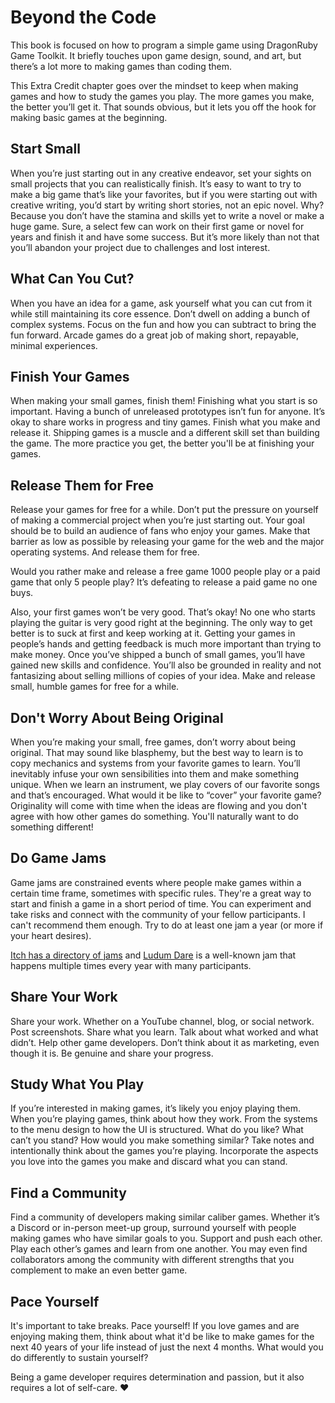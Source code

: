 # Beyond the Code

This book is focused on how to program a  simple game using DragonRuby Game Toolkit. It briefly touches upon game design, sound, and art, but there’s a lot more to making games than coding them.

This Extra Credit chapter goes over the mindset to keep when making games and how to study the games you play. The more games you make, the better you’ll get it. That sounds obvious, but it lets you off the hook for making basic games at the beginning.

## Start Small

When you’re just starting out in any creative endeavor, set your sights on small projects that you can realistically finish. It’s easy to want to try to make a big game that’s like your favorites, but if you were starting out with creative writing, you’d start by writing short stories, not an epic novel. Why? Because you don’t have the stamina and skills yet to write a novel or make a huge game. Sure, a select few can work on their first game or novel for years and finish it and have some success. But it’s more likely than not that you’ll abandon your project due to challenges and lost interest.

## What Can You Cut?

When you have an idea for a game, ask yourself what you can cut from it while still maintaining its core essence. Don’t dwell on adding a bunch of complex systems. Focus on the fun and how you can subtract to bring the fun forward. Arcade games do a great job of making short, repayable, minimal experiences.

## Finish Your Games

When making your small games, finish them! Finishing what you start is so important. Having a bunch of unreleased prototypes isn’t fun for anyone. It’s okay to share works in progress and tiny games. Finish what you make and release it. Shipping games is a muscle and a different skill set than building the game. The more practice you get, the better you'll be at finishing your games.

## Release Them for Free

Release your games for free for a while. Don’t put the pressure on yourself of making a commercial project when you’re just starting out. Your goal should be to build an audience of fans who enjoy your games. Make that barrier as low as possible by releasing your game for the web and the major operating systems. And release them for free.

Would you rather make and release a free game 1000 people play or a paid game that only 5 people play? It’s defeating to release a paid game no one buys.

Also, your first games won’t be very good. That’s okay! No one who starts playing the guitar is very good right at the beginning. The only way to get better is to suck at first and keep working at it. Getting your games in people’s hands and getting feedback is much more important than trying to make money. Once you’ve shipped a bunch of small games, you’ll have gained new skills and confidence. You’ll also be grounded in reality and not fantasizing about selling millions of copies of your idea. Make and release small, humble games for free for a while.

## Don't Worry About Being Original

When you’re making your small, free games, don’t worry about being original. That may sound like blasphemy, but the best way to learn is to copy mechanics and systems from your favorite games to learn. You’ll inevitably infuse your own sensibilities into them and make something unique. When we learn an instrument, we play covers of our favorite songs and that’s encouraged. What would it be like to “cover” your favorite game? Originality will come with time when the ideas are flowing and you don't agree with how other games do something. You'll naturally want to do something different!

## Do Game Jams

Game jams are constrained events where people make games within a certain time frame, sometimes with specific rules. They're a great way to start and finish a game in a short period of time. You can experiment and take risks and connect with the community of your fellow participants. I can't recommend them enough. Try to do at least one jam a year (or more if your heart desires).

[Itch has a directory of jams](https://itch.io/jams) and [Ludum Dare](https://ludumdare.com/) is a well-known jam that happens multiple times every year with many participants.

## Share Your Work

Share your work. Whether on a YouTube channel, blog, or social network. Post screenshots. Share what you learn. Talk about what worked and what didn’t. Help other game developers. Don’t think about it as marketing, even though it is. Be genuine and share your progress. 

## Study What You Play

If you’re interested in making games, it’s likely you enjoy playing them. When you’re playing games, think about how they work. From the systems to the menu design to how the UI is structured. What do you like? What can’t you stand? How would you make something similar? Take notes and intentionally think about the games you’re playing. Incorporate the aspects you love into the games you make and discard what you can stand.


## Find a Community

Find a community of developers making similar caliber games. Whether it’s a Discord or in-person meet-up group, surround yourself with people making games who have similar goals to you. Support and push each other. Play each other’s games and learn from one another. You may even find collaborators among the community with different strengths that you complement to make an even better game.

## Pace Yourself

It's important to take breaks. Pace yourself! If you love games and are enjoying making them, think about what it'd be like to make games for the next 40 years of your life instead of just the next 4 months. What would you do differently to sustain yourself?

Being a game developer requires determination and passion, but it also requires a lot of self-care. ❤️
